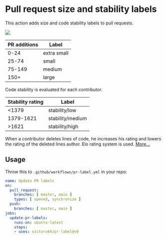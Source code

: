 # Pull request size and stability labels

This action adds size and code stability labels to pull requests.

![](img.png)

PR additions  | Label
--------------|-----------
0-24          | extra small
25-74         | small
75-149        | medium
150+          | large

Code stability is evaluated for each contributor.

Stability rating  | Label
------------------|----------------
<1379             | stability/low
1379-1621         | stability/medium
\>1621            | stability/high

When a contributor deletes lines of code, he increases his rating and lowers the rating of the deleted lines author. Elo rating system is used. [More...](https://github.com/victorx64/devrating)

## Usage

Throw this to `.github/workflows/pr-label.yml` in your repo:

```yaml
name: Update PR labels
on:
  pull_request:
    branches: [ master, main ]
    types: [ opened, synchronize ]
  push:
    branches: [ master, main ]
jobs:
  update-pr-labels:
    runs-on: ubuntu-latest
    steps:
    - uses: victorx64/pr-label@v0
```
